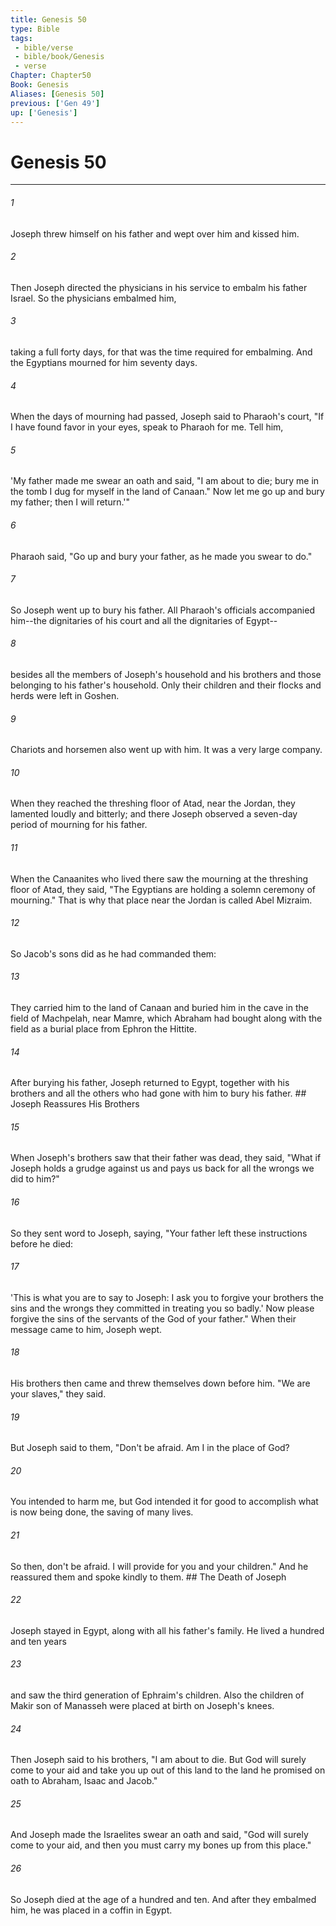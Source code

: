 ```yaml
---
title: Genesis 50
type: Bible
tags:
 - bible/verse
 - bible/book/Genesis
 - verse
Chapter: Chapter50
Book: Genesis
Aliases: [Genesis 50]
previous: ['Gen 49']
up: ['Genesis']
---
```

# Genesis 50

***


###### 1 
Joseph threw himself on his father and wept over him and kissed him. 

###### 2 
Then Joseph directed the physicians in his service to embalm his father Israel. So the physicians embalmed him, 

###### 3 
taking a full forty days, for that was the time required for embalming. And the Egyptians mourned for him seventy days. 

###### 4 
When the days of mourning had passed, Joseph said to Pharaoh's court, "If I have found favor in your eyes, speak to Pharaoh for me. Tell him, 

###### 5 
'My father made me swear an oath and said, "I am about to die; bury me in the tomb I dug for myself in the land of Canaan." Now let me go up and bury my father; then I will return.'" 

###### 6 
Pharaoh said, "Go up and bury your father, as he made you swear to do." 

###### 7 
So Joseph went up to bury his father. All Pharaoh's officials accompanied him--the dignitaries of his court and all the dignitaries of Egypt-- 

###### 8 
besides all the members of Joseph's household and his brothers and those belonging to his father's household. Only their children and their flocks and herds were left in Goshen. 

###### 9 
Chariots and horsemen also went up with him. It was a very large company. 

###### 10 
When they reached the threshing floor of Atad, near the Jordan, they lamented loudly and bitterly; and there Joseph observed a seven-day period of mourning for his father. 

###### 11 
When the Canaanites who lived there saw the mourning at the threshing floor of Atad, they said, "The Egyptians are holding a solemn ceremony of mourning." That is why that place near the Jordan is called Abel Mizraim. 

###### 12 
So Jacob's sons did as he had commanded them: 

###### 13 
They carried him to the land of Canaan and buried him in the cave in the field of Machpelah, near Mamre, which Abraham had bought along with the field as a burial place from Ephron the Hittite. 

###### 14 
After burying his father, Joseph returned to Egypt, together with his brothers and all the others who had gone with him to bury his father. ## Joseph Reassures His Brothers 

###### 15 
When Joseph's brothers saw that their father was dead, they said, "What if Joseph holds a grudge against us and pays us back for all the wrongs we did to him?" 

###### 16 
So they sent word to Joseph, saying, "Your father left these instructions before he died: 

###### 17 
'This is what you are to say to Joseph: I ask you to forgive your brothers the sins and the wrongs they committed in treating you so badly.' Now please forgive the sins of the servants of the God of your father." When their message came to him, Joseph wept. 

###### 18 
His brothers then came and threw themselves down before him. "We are your slaves," they said. 

###### 19 
But Joseph said to them, "Don't be afraid. Am I in the place of God? 

###### 20 
You intended to harm me, but God intended it for good to accomplish what is now being done, the saving of many lives. 

###### 21 
So then, don't be afraid. I will provide for you and your children." And he reassured them and spoke kindly to them. ## The Death of Joseph 

###### 22 
Joseph stayed in Egypt, along with all his father's family. He lived a hundred and ten years 

###### 23 
and saw the third generation of Ephraim's children. Also the children of Makir son of Manasseh were placed at birth on Joseph's knees. 

###### 24 
Then Joseph said to his brothers, "I am about to die. But God will surely come to your aid and take you up out of this land to the land he promised on oath to Abraham, Isaac and Jacob." 

###### 25 
And Joseph made the Israelites swear an oath and said, "God will surely come to your aid, and then you must carry my bones up from this place." 

###### 26 
So Joseph died at the age of a hundred and ten. And after they embalmed him, he was placed in a coffin in Egypt. 
